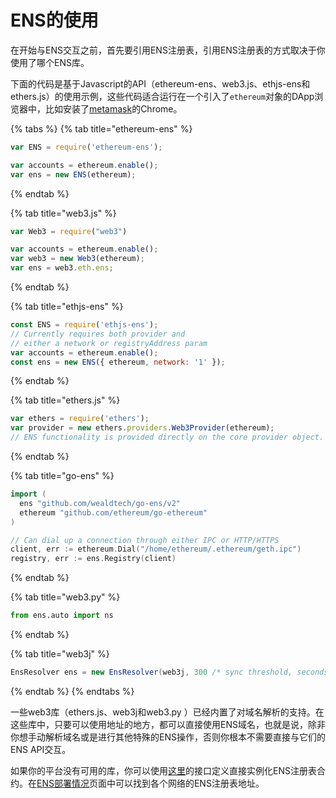 # ENS的使用

在开始与ENS交互之前，首先要引用ENS注册表，引用ENS注册表的方式取决于你使用了哪个ENS库。

下面的代码是基于Javascript的API（ethereum-ens、web3.js、ethjs-ens和ethers.js）的使用示例，这些代码适合运行在一个引入了`ethereum`对象的DApp浏览器中，比如安装了[metamask](https://metamask.github.io/metamask-docs/Main_Concepts/Getting_Started)的Chrome。

{% tabs %}
{% tab title="ethereum-ens" %}
```javascript
var ENS = require('ethereum-ens');

var accounts = ethereum.enable();
var ens = new ENS(ethereum);
```
{% endtab %}

{% tab title="web3.js" %}
```javascript
var Web3 = require("web3")

var accounts = ethereum.enable();
var web3 = new Web3(ethereum);
var ens = web3.eth.ens;
```
{% endtab %}

{% tab title="ethjs-ens" %}
```javascript
const ENS = require('ethjs-ens');
// Currently requires both provider and
// either a network or registryAddress param
var accounts = ethereum.enable();
const ens = new ENS({ ethereum, network: '1' });
```
{% endtab %}

{% tab title="ethers.js" %}
```javascript
var ethers = require('ethers');
var provider = new ethers.providers.Web3Provider(ethereum);
// ENS functionality is provided directly on the core provider object.
```
{% endtab %}

{% tab title="go-ens" %}
```go
import (
  ens "github.com/wealdtech/go-ens/v2"
  ethereum "github.com/ethereum/go-ethereum"
)

// Can dial up a connection through either IPC or HTTP/HTTPS
client, err := ethereum.Dial("/home/ethereum/.ethereum/geth.ipc")
registry, err := ens.Registry(client)
```
{% endtab %}

{% tab title="web3.py" %}
```python
from ens.auto import ns
```
{% endtab %}

{% tab title="web3j" %}
```java
EnsResolver ens = new EnsResolver(web3j, 300 /* sync threshold, seconds */);
```
{% endtab %}
{% endtabs %}

一些web3库（ethers.js、web3j和web3.py ）已经内置了对域名解析的支持。在这些库中，只要可以使用地址的地方，都可以直接使用ENS域名，也就是说，除非你想手动解析域名或是进行其他特殊的ENS操作，否则你根本不需要直接与它们的ENS API交互。

如果你的平台没有可用的库，你可以使用[这里](https://github.com/ensdomains/ens/blob/master/contracts/ENS.sol)的接口定义直接实例化ENS注册表合约。在[ENS部署情况](../ens-deployments.md)页面中可以找到各个网络的ENS注册表地址。

